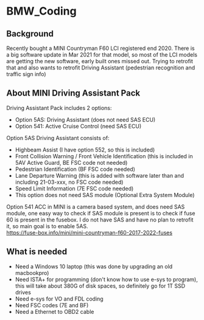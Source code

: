 # BMW_Coding
## Background
Recently bought a MINI Countryman F60 LCI registered end 2020. There is a big software update in Mar 2021 for that model, so most of the LCI models are getting the new software, early built ones missed out. Trying to retrofit that and also wants to retrofit Driving Assistant (pedestrian recognition and traffic sign info)

## About MINI Driving Assistant Pack
Driving Assistant Pack includes 2 options:
- Option 5AS: Driving Assistant (does not need SAS ECU)
- Option 541: Active Cruise Control (need SAS ECU)

Option 5AS Driving Assistant consists of:
- Highbeam Assist (I have option 552, so this is included)
- Front Collision Warning / Front Vehicle Identification (this is included in 5AV Active Guard, BE FSC code not needed)
- Pedestrian Identification (BF FSC code needed)
- Lane Departure Warning (this is added with software later than and including 21-03-xxx, no FSC code needed)
- Speed Limit Information (7E FSC code needed)
- This option does not need SAS module (Optional Extra System Module)

Option 541 ACC in MINI is a camera based system, and does need SAS module, one easy way to check if SAS module is present is to check if fuse 60 is present in the fusebox. I do not have SAS and have no plan to retrofit it, so main goal is to enable 5AS.  
https://fuse-box.info/mini/mini-countryman-f60-2017-2022-fuses

## What is needed
- Need a Windows 10 laptop (this was done by upgrading an old macbookpro)
- Need ISTA+ for programming (don't know how to use e-sys to program), this will take about 380G of disk spaces, so definitely go for 1T SSD drives
- Need e-sys for VO and FDL coding
- Need FSC codes (7E and BF)
- Need a Ethernet to OBD2 cable
